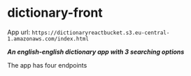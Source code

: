 # dictionary-front

App url: `https://dictionaryreactbucket.s3.eu-central-1.amazonaws.com/index.html`

***An english-english dictionary app with 3 searching options***

The app has four endpoints
